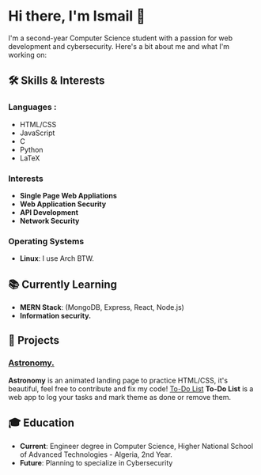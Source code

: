 # Hi there, I'm Ismail 👋

I'm a second-year Computer Science student with a passion for web development and cybersecurity. Here's a bit about me and what I'm working on:

## 🛠 Skills & Interests

### Languages  : 
- HTML/CSS
- JavaScript
- C
- Python
- LaTeX


### Interests
- **Single Page Web Appliations**
- **Web Application Security**
- **API Development**
- **Network Security**

### Operating Systems
- **Linux**: I use Arch BTW.

## 📚 Currently Learning
- **MERN Stack**: (MongoDB, Express, React, Node.js)
- **Information security.**

## 🔭 Projects

### [Astronomy.](https://github.com/1sma31L/astronomy)
**Astronomy** is an animated landing page to practice HTML/CSS, it's beautiful, feel free to contribute and fix my code! 
[To-Do List]()
**To-Do List** is a web app to log your tasks and mark theme as done or remove them.

## 🎓 Education
- **Current**: Engineer degree in Computer Science, Higher National School of Advanced Technologies - Algeria, 2nd Year.
- **Future**: Planning to specialize in Cybersecurity


